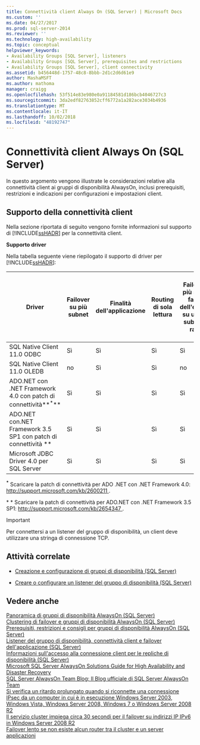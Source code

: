 ```yaml
---
title: Connettività client Always On (SQL Server) | Microsoft Docs
ms.custom: ''
ms.date: 04/27/2017
ms.prod: sql-server-2014
ms.reviewer: ''
ms.technology: high-availability
ms.topic: conceptual
helpviewer_keywords:
- Availability Groups [SQL Server], listeners
- Availability Groups [SQL Server], prerequisites and restrictions
- Availability Groups [SQL Server], client connectivity
ms.assetid: b456448d-1757-48c8-8bbb-2d1c2d6d61e9
author: MashaMSFT
ms.author: mathoma
manager: craigg
ms.openlocfilehash: 53f514e83e980e0a91184581d186bcb4046727c3
ms.sourcegitcommit: 3da2edf82763852cff6772a1a282ace3034b4936
ms.translationtype: MT
ms.contentlocale: it-IT
ms.lasthandoff: 10/02/2018
ms.locfileid: "48192747"
---
```

# <a name="always-on-client-connectivity-sql-server"></a>Connettività client Always On (SQL Server)
  In questo argomento vengono illustrate le considerazioni relative alla connettività client ai gruppi di disponibilità AlwaysOn, inclusi prerequisiti, restrizioni e indicazioni per configurazioni e impostazioni client.  
  
 
  
##  <a name="ClientConnSupport"></a> Supporto della connettività client  
 Nella sezione riportata di seguito vengono fornite informazioni sul supporto di [!INCLUDE[ssHADR](../../../includes/sshadr-md.md)] per la connettività client.  
  
 **Supporto driver**  
  
 Nella tabella seguente viene riepilogato il supporto di driver per [!INCLUDE[ssHADR](../../../includes/sshadr-md.md)]:  
  
|Driver|Failover su più subnet|Finalità dell'applicazione|Routing di sola lettura|Failover su più subnet: failover dell'endpoint su una sola subnet più rapido|Failover su più subnet: risoluzione dell'istanza denominata per le istanze cluster di SQL|  
|------------|----------------------------|------------------------|------------------------|--------------------------------------------------------------------|-----------------------------------------------------------------------------------|  
|SQL Native Client 11.0 ODBC|Sì|Sì|Sì|Sì|Sì|  
|SQL Native Client 11.0 OLEDB|no|Sì|Sì|no|no|  
|ADO.NET con .NET Framework 4.0 con patch di connettività**<sup>*</sup>**|Sì|Sì|Sì|Sì|Sì|  
|ADO.NET con.NET Framework 3.5 SP1 con patch di connettività **<sup>**</sup>**|Sì|Sì|Sì|Sì|Sì|  
|Microsoft JDBC Driver 4.0 per SQL Server|Sì|Sì|Sì|Sì|Sì|  
  
 **<sup>*</sup>**  Scaricare la patch di connettività per ADO .NET con .NET Framework 4.0: [ http://support.microsoft.com/kb/2600211 ](http://support.microsoft.com/kb/2600211).  
  
 **<sup>**</sup>* * Scaricare la patch di connettività per ADO.NET con .NET Framework 3.5 SP1: [ http://support.microsoft.com/kb/2654347 ](http://support.microsoft.com/kb/2654347).  
  
> [!IMPORTANT]  
>  Per connettersi a un listener del gruppo di disponibilità, un client deve utilizzare una stringa di connessione TCP.  
  
##  <a name="RelatedTasks"></a> Attività correlate  
  
-   [Creazione e configurazione di gruppi di disponibilità &#40;SQL Server&#41;](creation-and-configuration-of-availability-groups-sql-server.md)  
  
-   [Creare o configurare un listener del gruppo di disponibilità &#40;SQL Server&#41;](create-or-configure-an-availability-group-listener-sql-server.md)  
  

  
## <a name="see-also"></a>Vedere anche  
 [Panoramica di gruppi di disponibilità AlwaysOn &#40;SQL Server&#41;](overview-of-always-on-availability-groups-sql-server.md)   
 [Clustering di failover e gruppi di disponibilità AlwaysOn &#40;SQL Server&#41;](failover-clustering-and-always-on-availability-groups-sql-server.md)   
 [Prerequisiti, restrizioni e consigli per gruppi di disponibilità AlwaysOn &#40;SQL Server&#41;](prereqs-restrictions-recommendations-always-on-availability.md)   
 [Listener del gruppo di disponibilità, connettività client e failover dell'applicazione &#40;SQL Server&#41;](../../listeners-client-connectivity-application-failover.md)   
 [Informazioni sull'accesso alla connessione client per le repliche di disponibilità &#40;SQL Server&#41;](about-client-connection-access-to-availability-replicas-sql-server.md)   
 [Microsoft SQL Server AlwaysOn Solutions Guide for High Availability and Disaster Recovery](http://go.microsoft.com/fwlink/?LinkId=227600)   
 [SQL Server AlwaysOn Team Blog: Il Blog ufficiale di SQL Server AlwaysOn Team](http://blogs.msdn.com/b/sqlalwayson/)   
 [Si verifica un ritardo prolungato quando si riconnette una connessione IPsec da un computer in cui è in esecuzione Windows Server 2003, Windows Vista, Windows Server 2008, Windows 7 o Windows Server 2008 R2](http://support.microsoft.com/kb/980915)   
 [Il servizio cluster impiega circa 30 secondi per il failover su indirizzi IP IPv6 in Windows Server 2008 R2](http://support.microsoft.com/kb/2578113)   
 [Failover lento se non esiste alcun router tra il cluster e un server applicazioni](http://support.microsoft.com/kb/2582281)  
  
  
